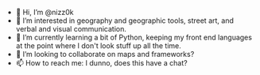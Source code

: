 - 👋 Hi, I’m @nizz0k
- 👀 I’m interested in geography and geographic tools, street art, and verbal and visual communication.
- 🌱 I’m currently learning a bit of Python, keeping my front end languages at the point where I don't look stuff up all the time.
- 💞️ I’m looking to collaborate on maps and frameworks?
- 📫 How to reach me: I dunno, does this have a chat?

